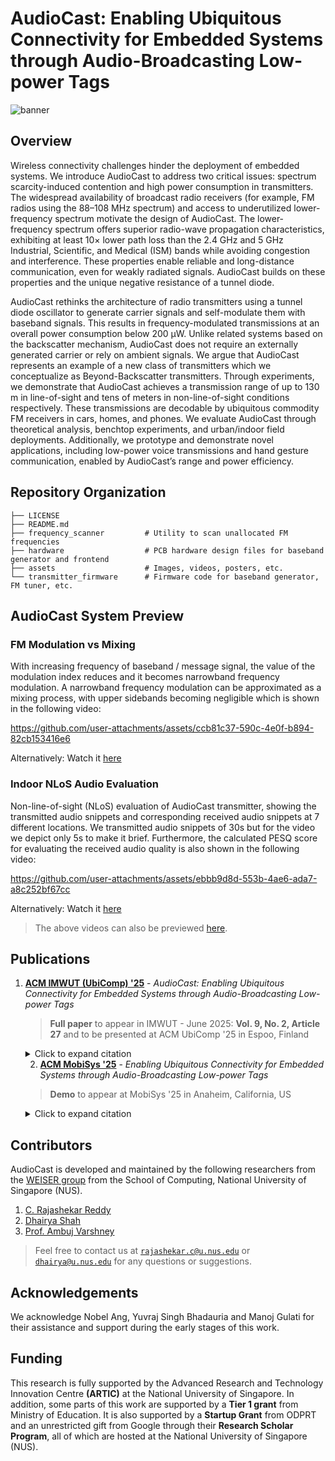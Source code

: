 # AudioCast: Enabling Ubiquitous Connectivity for Embedded Systems through Audio-Broadcasting Low-power Tags

![banner](./assets/images/audiocast_banner.png)

## Overview

Wireless connectivity challenges hinder the deployment of embedded systems. We introduce AudioCast to address two critical issues: spectrum scarcity-induced contention and high power consumption in transmitters. The widespread availability of broadcast radio receivers (for example, FM radios using the 88–108 MHz spectrum) and access to underutilized lower-frequency spectrum motivate the design of AudioCast. The lower-frequency spectrum offers superior radio-wave propagation characteristics, exhibiting at least 10× lower path loss than the 2.4 GHz and 5 GHz Industrial, Scientific, and Medical (ISM) bands while avoiding congestion and interference. These properties enable reliable and long-distance communication, even for weakly radiated signals. AudioCast builds on these properties and the unique negative resistance of a tunnel diode.

AudioCast rethinks the architecture of radio transmitters using a tunnel diode oscillator to generate carrier signals and self-modulate them with baseband signals. This results in frequency-modulated transmissions at an overall power consumption below 200 μW. Unlike related systems based on the backscatter mechanism, AudioCast does not require an externally generated carrier or rely on ambient signals. We argue that AudioCast represents an example of a new class of transmitters which we conceptualize as Beyond-Backscatter transmitters. Through experiments, we demonstrate that AudioCast achieves a transmission range of up to 130 m in line-of-sight and tens of meters in non-line-of-sight conditions respectively. These transmissions are decodable by ubiquitous commodity FM receivers in cars, homes, and phones. We evaluate AudioCast through theoretical analysis, benchtop experiments, and urban/indoor field deployments. Additionally, we prototype and demonstrate novel applications, including low-power voice transmissions and hand gesture communication, enabled by AudioCast’s range and power efficiency.

## Repository Organization

```
├── LICENSE                
├── README.md
├── frequency_scanner         # Utility to scan unallocated FM frequencies
├── hardware                  # PCB hardware design files for baseband generator and frontend
├── assets                    # Images, videos, posters, etc.
└── transmitter_firmware      # Firmware code for baseband generator, FM tuner, etc.
```

## AudioCast System Preview

### FM Modulation vs Mixing

With increasing frequency of baseband / message signal, the value of the modulation index reduces and it becomes narrowband frequency modulation. A narrowband frequency modulation can be approximated as a mixing process, with upper sidebands becoming negligible which is shown in the following video:

https://github.com/user-attachments/assets/ccb81c37-590c-4e0f-b894-82cb153416e6

Alternatively: Watch it [here](https://www.youtube.com/watch?v=7RvvvsP36FI)

### Indoor NLoS Audio Evaluation

Non-line-of-sight (NLoS) evaluation of AudioCast transmitter, showing the transmitted audio snippets and corresponding received audio snippets at 7 different locations. We transmitted audio snippets of 30s but for the video we depict only 5s to make it brief. Furthermore, the calculated PESQ score for evaluating the received audio quality is also shown in the following video:

https://github.com/user-attachments/assets/ebbb9d8d-553b-4ae6-ada7-a8c252bf67cc

Alternatively: Watch it [here](https://www.youtube.com/watch?v=k4Gf5YFvplg)

> The above videos can also be previewed [here](./assets/videos/).

## Publications

1. [**ACM IMWUT (UbiComp) '25**](https://dl.acm.org/journal/imwut) - *AudioCast: Enabling Ubiquitous Connectivity for Embedded Systems through Audio-Broadcasting Low-power Tags*
   > **Full paper** to appear in IMWUT - June 2025: **Vol. 9, No. 2, Article 27** and to be presented at ACM UbiComp '25 in Espoo, Finland
    <details>
    <summary>Click to expand citation</summary>

    ```
    @article{audiocast_imwut25,
    author = {Reddy, C. Rajashekar; Shah, Dhairya Jigar; Ang, Nobel and Varshney, Ambuj (to appear)},
    title = {AudioCast: Enabling Ubiquitous Connectivity for Embedded Systems through Audio-Broadcasting Low-power Tags},
    journal = {IMWUT},
    year = {2025},
    issue_date = {June 2025},
    publisher = {Association for Computing Machinery},
    address = {New York, NY, USA},
    volume = {9},
    number = {2},
    url = {https://doi.org/10.1145/3729471},
    doi = {10.1145/3729471},
    articleno = {27},
    numpages = {32},
    }
    ```

    </details>

    2. [**ACM MobiSys '25**](https://dl.acm.org/journal/imwut) - *Enabling Ubiquitous Connectivity for Embedded Systems through Audio-Broadcasting Low-power Tags*
    > **Demo** to appear at MobiSys '25 in Anaheim, California, US
    <details>
    <summary>Click to expand citation</summary>

    ```
    @inproceedings{audiocast_mobisys25,
    author = {Reddy, C. Rajashekar and Shah, Dhairya Jigar and Varshney, Ambuj (to appear)},
    title = {Enabling Ubiquitous Connectivity for Embedded Systems through Audio-Broadcasting Low-power Tags},
    year = {2025},
    publisher = {Association for Computing Machinery},
    address = {New York, NY, USA},
    numpages = {2},
    location = {Anaheim, California, US},
    series = {MOBISYS '25}
    }
    ```

    </details>

## Contributors

AudioCast is developed and maintained by the following researchers from the [WEISER group](https://weiserlab.github.io/ambuj/) from the School of Computing, National University of Singapore (NUS). 

1. [C. Rajashekar Reddy](https://github.com/rez39)
2. [Dhairya Shah](https://github.com/dhairyashah1/)
3. [Prof. Ambuj Varshney](https://github.com/weiserlab/)

> Feel free to contact us at [`rajashekar.c@u.nus.edu`](mailto:rajashekar.c@u.nus.edu) or [`dhairya@u.nus.edu`](mailto:dhairya@u.nus.edu) for any questions or suggestions.


## Acknowledgements
We acknowledge Nobel Ang, Yuvraj Singh Bhadauria and Manoj Gulati for their assistance and support during the early stages of this work.

## Funding

This research is fully supported by the Advanced Research and Technology Innovation Centre **(ARTIC)** at the National University of Singapore. In addition, some parts of this work are supported by a **Tier 1 grant** from Ministry of Education. It is also supported by a **Startup Grant** from ODPRT and an unrestricted gift from Google through their **Research Scholar Program**, all of which are hosted at the National University of Singapore (NUS).
